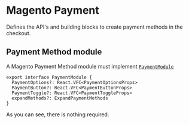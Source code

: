 # Magento Payment

Defines the API's and building blocks to create payment methods in the checkout.

## Payment Method module

A Magento Payment Method module must implement
[`PaymentModule`]('./PaymentMethods')

```tsx
export interface PaymentModule {
  PaymentOptions?: React.VFC<PaymentOptionsProps>
  PaymentButton?: React.VFC<PaymentButtonProps>
  PaymentToggle?: React.VFC<PaymentToggleProps>
  expandMethods?: ExpandPaymentMethods
}
```

As you can see, there is nothing required.
